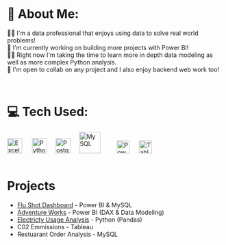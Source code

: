 # 💫 About Me:
👨‍💻 I'm a data professional that enjoys using data to solve real world problems!<br>🚀 I'm currently working on building more projects with Power BI! <br>🙇‍♂️ Right now I'm taking the time to learn more in depth data modeling as well as more complex Python analysis.<br>🤝 I'm open to collab on any project and I also enjoy backend web work too! 

</br>

# 💻 Tech Used:
<div align="left">
  <img src="https://github.com/nmowens95/nmowens95/assets/126295718/8166f57c-c0fa-4261-8fcd-ea66588f7561" height="35" alt="Excel"/> <img width="15"/>
  <img src="https://cdn.jsdelivr.net/gh/devicons/devicon/icons/python/python-original.svg" height="35" alt="Python"/> <img width="12"/>
  <img src="https://cdn.jsdelivr.net/gh/devicons/devicon/icons/postgresql/postgresql-original.svg" height="35" alt="PostgreSQL"/> <img width="12"/>
  <img src="https://user-images.githubusercontent.com/25181517/183896128-ec99105a-ec1a-4d85-b08b-1aa1620b2046.png" height="50" alt="My SQL"/> <img width="30"/>
  <img src="https://github.com/nmowens95/nmowens95/assets/126295718/e26519e6-9bec-477e-8eb9-8f3770f2dbe9" height="30" alt="Power BI"/> <img width="15"/>
  <img src="https://github.com/nmowens95/nmowens95/assets/126295718/9e5c05b5-6382-4eab-85fa-4022d3e22ffc" height="30" alt="Tableau"/> <img width="15"/>
</div>

</br>

# Projects
- [Flu Shot Dashboard](https://github.com/nmowens95/Flu-Shots-Dashboard) - Power BI & MySQL
- [Adventure Works](https://github.com/nmowens95/Adventure-Works) - Power BI (DAX & Data Modeling)
- [Electricty Usage Analysis](https://github.com/nmowens95/Electricity-Usage-Analysis) - Python (Pandas)
- C02 Emmissions - Tableau
- Restuarant Order Analysis - MySQL

